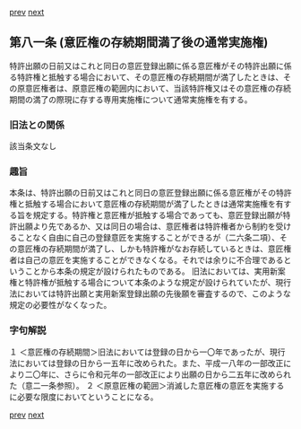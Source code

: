 [prev](/specific\markdowns\特許法\107_Mp-Ch_4-Se_1-At_80.md)
[next](/specific\markdowns\特許法\109_Mp-Ch_4-Se_1-At_82.md)
## 第八一条 (意匠権の存続期間満了後の通常実施権)
特許出願の日前又はこれと同日の意匠登録出願に係る意匠権がその特許出願に係る特許権と抵触する場合において、その意匠権の存続期間が満了したときは、その原意匠権者は、原意匠権の範囲内において、当該特許権又はその意匠権の存続期間の満了の際現に存する専用実施権について通常実施権を有する。

### 旧法との関係
該当条文なし

### 趣旨
本条は、特許出願の日前又はこれと同日の意匠登録出願に係る意匠権がその特許権と抵触する場合において意匠権の存続期間が満了したときは通常実施権を有する旨を規定する。特許権と意匠権が抵触する場合であっても、意匠登録出願が特許出願より先であるか、又は同日の場合は、意匠権者は特許権者から制約を受けることなく自由に自己の登録意匠を実施することができるが（二六条二項）、その意匠権の存続期間が満了し、しかも特許権がなお存続しているときは、意匠権者は自己の意匠を実施することができなくなる。それでは余りに不合理であるということから本条の規定が設けられたものである。
旧法においては、実用新案権と特許権が抵触する場合について本条のような規定が設けられていたが、現行法においては特許出願と実用新案登録出願の先後願を審査するので、このような規定の必要性がなくなった。

### 字句解説
１ ＜意匠権の存続期間＞旧法においては登録の日から一〇年であったが、現行法においては登録の日から一五年に改められた。また、平成一八年の一部改正により二〇年に、さらに令和元年の一部改正により出願の日から二五年に改められた（意二一条参照）。
２ ＜原意匠権の範囲＞消滅した意匠権の意匠を実施するに必要な限度においてということになる。

[prev](/specific\markdowns\特許法\107_Mp-Ch_4-Se_1-At_80.md)
[next](/specific\markdowns\特許法\109_Mp-Ch_4-Se_1-At_82.md)